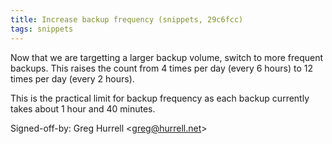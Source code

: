 ```yaml
---
title: Increase backup frequency (snippets, 29c6fcc)
tags: snippets
---
```


Now that we are targetting a larger backup volume, switch to more frequent backups. This raises the count from 4 times per day (every 6 hours) to 12 times per day (every 2 hours).

This is the practical limit for backup frequency as each backup currently takes about 1 hour and 40 minutes.

Signed-off-by: Greg Hurrell &lt;greg@hurrell.net&gt;

